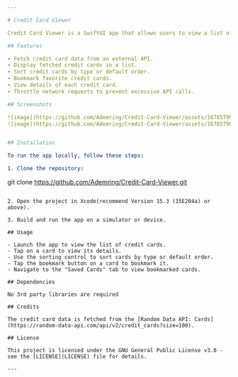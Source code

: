 ```yaml
---

# Credit Card Viewer

Credit Card Viewer is a SwiftUI app that allows users to view a list of credit cards fetched from an API. Users can sort the cards by type, bookmark their favorite cards, and view details of each card.

## Features

- Fetch credit card data from an external API.
- Display fetched credit cards in a list.
- Sort credit cards by type or default order.
- Bookmark favorite credit cards.
- View details of each credit card.
- Throttle network requests to prevent excessive API calls.

## Screenshots

![image](https://github.com/Ademring/Credit-Card-Viewer/assets/167857995/387c0e3a-72cd-4a87-850f-65cf88e6e4f8)
![image](https://github.com/Ademring/Credit-Card-Viewer/assets/167857995/b1a54ca0-9e26-4045-8578-392f3b48d749)


## Installation

To run the app locally, follow these steps:

1. Clone the repository:

   ```
   git clone https://github.com/Ademring/Credit-Card-Viewer.git
   ```

2. Open the project in Xcode(recommend Version 15.3 (15E204a) or above).

3. Build and run the app on a simulator or device.

## Usage

- Launch the app to view the list of credit cards.
- Tap on a card to view its details.
- Use the sorting control to sort cards by type or default order.
- Tap the bookmark button on a card to bookmark it.
- Navigate to the "Saved Cards" tab to view bookmarked cards.

## Dependencies

No 3rd party libraries are required

## Credits

The credit card data is fetched from the [Random Data API: Cards](https://random-data-api.com/api/v2/credit_cards?size=100).

## License

This project is licensed under the GNU General Public License v3.0 - see the [LICENSE](LICENSE) file for details.

---
```

